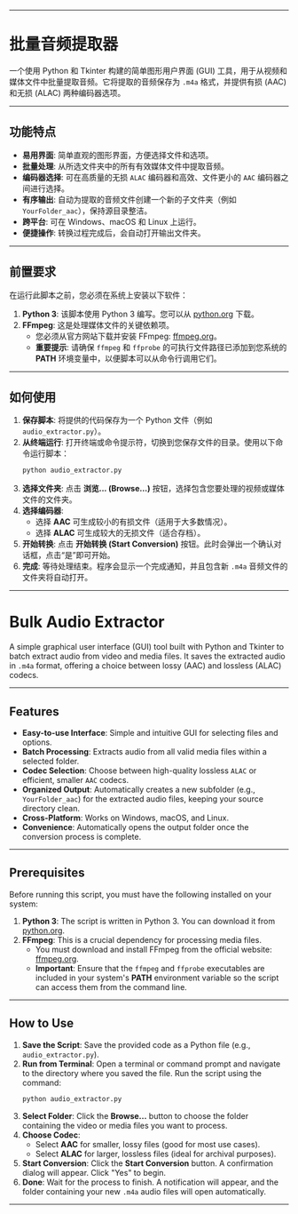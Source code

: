 -----

# 批量音频提取器

一个使用 Python 和 Tkinter 构建的简单图形用户界面 (GUI) 工具，用于从视频和媒体文件中批量提取音频。它将提取的音频保存为 `.m4a` 格式，并提供有损 (AAC) 和无损 (ALAC) 两种编码器选项。

-----

## 功能特点

  * **易用界面**: 简单直观的图形界面，方便选择文件和选项。
  * **批量处理**: 从所选文件夹中的所有有效媒体文件中提取音频。
  * **编码器选择**: 可在高质量的无损 `ALAC` 编码器和高效、文件更小的 `AAC` 编码器之间进行选择。
  * **有序输出**: 自动为提取的音频文件创建一个新的子文件夹（例如 `YourFolder_aac`），保持源目录整洁。
  * **跨平台**: 可在 Windows、macOS 和 Linux 上运行。
  * **便捷操作**: 转换过程完成后，会自动打开输出文件夹。

-----

## 前置要求

在运行此脚本之前，您必须在系统上安装以下软件：

1.  **Python 3**: 该脚本使用 Python 3 编写。您可以从 [python.org](https://www.python.org/) 下载。
2.  **FFmpeg**: 这是处理媒体文件的关键依赖项。
      * 您必须从官方网站下载并安装 FFmpeg: [ffmpeg.org](https://ffmpeg.org/download.html)。
      * **重要提示**: 请确保 `ffmpeg` 和 `ffprobe` 的可执行文件路径已添加到您系统的 **PATH** 环境变量中，以便脚本可以从命令行调用它们。

-----

## 如何使用

1.  **保存脚本**: 将提供的代码保存为一个 Python 文件（例如 `audio_extractor.py`）。
2.  **从终端运行**: 打开终端或命令提示符，切换到您保存文件的目录。使用以下命令运行脚本：
    ```bash
    python audio_extractor.py
    ```
3.  **选择文件夹**: 点击 **浏览... (Browse...)** 按钮，选择包含您要处理的视频或媒体文件的文件夹。
4.  **选择编码器**:
      * 选择 **AAC** 可生成较小的有损文件（适用于大多数情况）。
      * 选择 **ALAC** 可生成较大的无损文件（适合存档）。
5.  **开始转换**: 点击 **开始转换 (Start Conversion)** 按钮。此时会弹出一个确认对话框，点击“是”即可开始。
6.  **完成**: 等待处理结束。程序会显示一个完成通知，并且包含新 `.m4a` 音频文件的文件夹将自动打开。

-----


# Bulk Audio Extractor

A simple graphical user interface (GUI) tool built with Python and Tkinter to batch extract audio from video and media files. It saves the extracted audio in `.m4a` format, offering a choice between lossy (AAC) and lossless (ALAC) codecs.

-----

## Features

  * **Easy-to-use Interface**: Simple and intuitive GUI for selecting files and options.
  * **Batch Processing**: Extracts audio from all valid media files within a selected folder.
  * **Codec Selection**: Choose between high-quality lossless `ALAC` or efficient, smaller `AAC` codecs.
  * **Organized Output**: Automatically creates a new subfolder (e.g., `YourFolder_aac`) for the extracted audio files, keeping your source directory clean.
  * **Cross-Platform**: Works on Windows, macOS, and Linux.
  * **Convenience**: Automatically opens the output folder once the conversion process is complete.

-----

## Prerequisites

Before running this script, you must have the following installed on your system:

1.  **Python 3**: The script is written in Python 3. You can download it from [python.org](https://www.python.org/).
2.  **FFmpeg**: This is a crucial dependency for processing media files.
      * You must download and install FFmpeg from the official website: [ffmpeg.org](https://ffmpeg.org/download.html).
      * **Important**: Ensure that the `ffmpeg` and `ffprobe` executables are included in your system's **PATH** environment variable so the script can access them from the command line.

-----

## How to Use

1.  **Save the Script**: Save the provided code as a Python file (e.g., `audio_extractor.py`).
2.  **Run from Terminal**: Open a terminal or command prompt and navigate to the directory where you saved the file. Run the script using the command:
    ```bash
    python audio_extractor.py
    ```
3.  **Select Folder**: Click the **Browse...** button to choose the folder containing the video or media files you want to process.
4.  **Choose Codec**:
      * Select **AAC** for smaller, lossy files (good for most use cases).
      * Select **ALAC** for larger, lossless files (ideal for archival purposes).
5.  **Start Conversion**: Click the **Start Conversion** button. A confirmation dialog will appear. Click "Yes" to begin.
6.  **Done**: Wait for the process to finish. A notification will appear, and the folder containing your new `.m4a` audio files will open automatically.

-----

